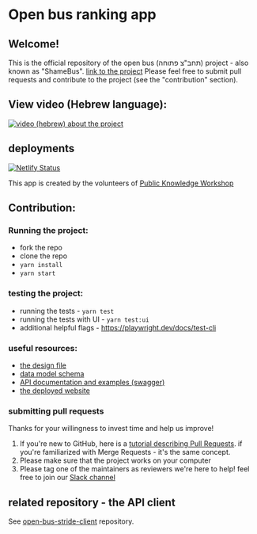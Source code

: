 # Open bus ranking app

## Welcome!
This is the official repository of the open bus (תחב"צ פתוחה) project - also known as "ShameBus".
[link to the project](https://open-bus-map-search.hasadna.org.il/dashboard)
Please feel free to submit pull requests and contribute to the project (see the "contribution" section).

## View video (Hebrew language):
[![video (hebrew) about the project](https://img.youtube.com/vi/6H6jkJCVhgk/0.jpg)](https://www.youtube.com/watch?v=6H6jkJCVhgk)

## deployments

[![Netlify Status](https://api.netlify.com/api/v1/badges/d3ef62c2-b5bb-48ac-8299-71e5bd22b211/deploy-status)](https://app.netlify.com/sites/open-bus/deploys)

This app is created by the volunteers of [Public Knowledge Workshop](https://www.hasadna.org.il/)

## Contribution:

### Running the project:

- fork the repo
- clone the repo
- `yarn install`
- `yarn start`

### testing the project:
- running the tests - `yarn test`
- running the tests with UI - `yarn test:ui`
- additional helpful flags - https://playwright.dev/docs/test-cli

### useful resources:
* [the design file](https://www.figma.com/file/Plw8Uuu6U96CcX5tJyRMoW/Public-Transportation-visual-informaiton?type=design&node-id=0-1&mode=design&t=Dh8lI3EJ37unxvoe-0)
* [data model schema](https://github.com/hasadna/open-bus-stride-db/blob/main/DATA_MODEL.md)
* [API documentation and examples (swagger)](https://open-bus-stride-api.hasadna.org.il/docs)
* [the deployed website](https://open-bus-map-search.hasadna.org.il/dashboard)

### submitting pull requests
Thanks for your willingness to invest time and help us improve!
1. If you're new to GitHub, here is a [tutorial describing Pull Requests](https://docs.github.com/en/pull-requests/collaborating-with-pull-requests/proposing-changes-to-your-work-with-pull-requests/creating-a-pull-request). if you're familiarized with Merge Requests - it's the same concept.
2. Please make sure that the project works on your computer
3. Please tag one of the maintainers as reviewers
we're here to help! feel free to join our [Slack channel](http://hasadna.slack.com ) 

## related repository - the API client

See [open-bus-stride-client](https://github.com/iliakap/open-bus-stride-client) repository.
